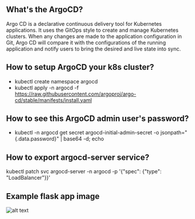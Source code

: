 
## What's the ArgoCD?

Argo CD is a declarative continuous delivery tool for Kubernetes applications. 
It uses the GitOps style to create and manage Kubernetes clusters. When any changes are made to the application configuration in Git, Argo CD will compare it with the configurations of the running application and notify users to bring the desired and live state into sync.

## How to setup ArgoCD your k8s cluster?

- kubectl create namespace argocd
- kubectl apply -n argocd -f https://raw.githubusercontent.com/argoproj/argo-cd/stable/manifests/install.yaml

## How to see this ArgoCD admin user's password?

- kubectl -n argocd get secret argocd-initial-admin-secret -o jsonpath="{.data.password}" | base64 -d; echo

## How to export argocd-server service?

kubectl patch svc argocd-server -n argocd -p '{"spec": {"type": "LoadBalancer"}}'

## Example flask app image

![alt text](https://github.com/MelihSelamiUrkmezz/ArgoCD-Examples/blob/main/Images/ex-argo.png)
